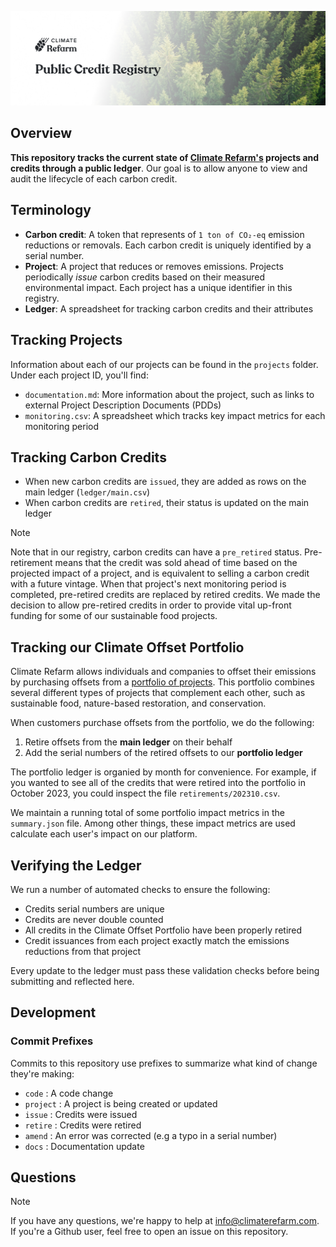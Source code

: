 ![Banner image](/docs/banner.jpg)

## Overview

**This repository tracks the current state of [Climate Refarm's](https://www.climaterefarm.com) projects and credits through a public ledger**. Our goal is to allow anyone to view and audit the lifecycle of each carbon credit.

## Terminology
- **Carbon credit**: A token that represents of `1 ton of CO₂-eq` emission reductions or removals. Each carbon credit is uniquely identified by a serial number.
- **Project**: A project that reduces or removes emissions. Projects periodically *issue* carbon credits based on their measured environmental impact. Each project has a unique identifier in this registry.
- **Ledger**: A spreadsheet for tracking carbon credits and their attributes

## Tracking Projects

Information about each of our projects can be found in the `projects` folder. Under each project ID, you'll find:
- `documentation.md`: More information about the project, such as links to external Project Description Documents (PDDs)
- `monitoring.csv`: A spreadsheet which tracks key impact metrics for each monitoring period

## Tracking Carbon Credits

- When new carbon credits are `issued`, they are added as rows on the main ledger (`ledger/main.csv`)
- When carbon credits are `retired`, their status is updated on the main ledger

> [!NOTE]
> Note that in our registry, carbon credits can have a `pre_retired` status. Pre-retirement means that the credit was sold ahead of time based on the projected impact of a project, and is equivalent to selling a carbon credit with a future vintage. When that project's next monitoring period is completed, pre-retired credits are replaced by retired credits. We made the decision to allow pre-retired credits in order to provide vital up-front funding for some of our sustainable food projects.

## Tracking our Climate Offset Portfolio

Climate Refarm allows individuals and companies to offset their emissions by purchasing offsets from a [portfolio of projects](https://www.climaterefarm.com/our-approach). This portfolio combines several different types of projects that complement each other, such as sustainable food, nature-based restoration, and conservation.

When customers purchase offsets from the portfolio, we do the following:
1. Retire offsets from the **main ledger** on their behalf
2. Add the serial numbers of the retired offsets to our **portfolio ledger**

The portfolio ledger is organied by month for convenience. For example, if you wanted to see all of the credits that were retired into the portfolio in October 2023, you could inspect the file `retirements/202310.csv`.

We maintain a running total of some portfolio impact metrics in the `summary.json` file. Among other things, these impact metrics are used calculate each user's impact on our platform.

## Verifying the Ledger

We run a number of automated checks to ensure the following:
- Credits serial numbers are unique
- Credits are never double counted
- All credits in the Climate Offset Portfolio have been properly retired
- Credit issuances from each project exactly match the emissions reductions from that project

Every update to the ledger must pass these validation checks before being submitting and reflected here.

## Development

### Commit Prefixes

Commits to this repository use prefixes to summarize what kind of change they're making:
- `code` : A code change
- `project` : A project is being created or updated
- `issue` : Credits were issued
- `retire` : Credits were retired
- `amend` : An error was corrected (e.g a typo in a serial number)
- `docs` : Documentation update

## Questions

> [!NOTE]
> If you have any questions, we're happy to help at [info@climaterefarm.com](mailto:info@climaterefarm.com). If you're a Github user, feel free to open an issue on this repository.
